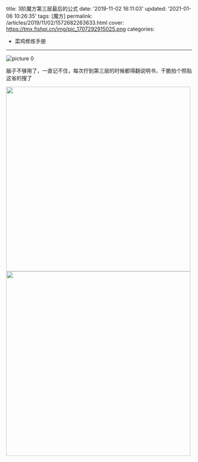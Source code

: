title: 3阶魔方第三层最后的公式
date: '2019-11-02 16:11:03'
updated: '2021-01-06 10:26:35'
tags: [魔方]
permalink: /articles/2019/11/02/1572682263633.html
cover: https://tmx.fishpi.cn/img/pic_1707292915025.png
categories: 
- 菜鸡修炼手册

---
![picture 0](https://tmx.fishpi.cn/img/pic_1707292915025.png)  


脑子不够用了，一直记不住，每次拧到第三层的时候都得翻说明书，干脆拍个照贴这省的搜了

<img src=https://tmx.fishpi.cn/img/xJg_IMG20191102160414-64e4f5ae.jpg style="width: 500px;">


<img src=https://tmx.fishpi.cn/img/r6L_IMG20191102160335-49fef537.jpg style="width: 500px;">

